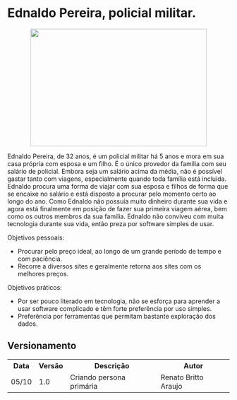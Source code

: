 # Ednaldo Pereira, policial militar.

<p align="center">
  <img width="400" height="266" src="https://lh4.googleusercontent.com/BHop6KN7l3RypTWgG1lMaGqkFa_o68Wwm9-I7wSrlioKeIhsLVxmHcy_ngvkrx9h_oHKm05Ct5ukNzQLRUl2TZp6KcolUC9Ss6ZtucxkFH1fSajrw3Op4udm0Tetuq1P5NQ0XRh4">
</p>

Ednaldo Pereira, de 32 anos, é um policial militar há 5 anos e mora em sua casa própria com esposa e um filho. É o único provedor da família com seu salário de policial. Embora seja um salário acima da média, não é possível gastar tanto com viagens, especialmente quando toda família está incluída. Ednaldo procura uma forma de viajar com sua esposa e filhos de forma que se encaixe no salário e está disposto a procurar pelo momento certo ao longo do ano. Como Ednaldo não possuía muito dinheiro durante sua vida e agora está finalmente em posição de fazer sua primeira viagem aérea, bem como os outros membros da sua família. Ednaldo não conviveu com muita tecnologia durante sua vida, então preza por software simples de usar.

Objetivos pessoais:
- Procurar pelo preço ideal, ao longo de um grande período de tempo e com paciência.
- Recorre a diversos sites e geralmente retorna aos sites com os melhores preços.

Objetivos práticos:
- Por ser pouco literado em tecnologia, não se esforça para aprender a usar software complicado e têm forte preferência por uso simples.
- Preferência por ferramentas que permitam bastante exploração dos dados.

<h2>Versionamento</h2>
<table>
	<tr>
		<th>Data</th>
	    <th>Versão</th>
	    <th>Descrição</th>
	    <th>Autor</th>
	</tr>
	<tr>
		<td>05/10</td>
	    <td>1.0</td>
	    <td>Criando persona primária</td>
	    <td>Renato Britto Araujo</td>
	</tr>
</table>